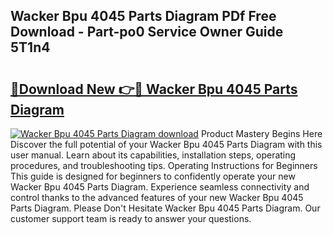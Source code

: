## Wacker Bpu 4045 Parts Diagram PDf Free Download - Part-po0 Service Owner Guide 5T1n4

# <h2><a href="http://dfirhw.blite.top/?on=Wacker+Bpu+4045+Parts+Diagram">🔗Download New 👉🔴 Wacker Bpu 4045 Parts Diagram</a></h2>

[![Wacker Bpu 4045 Parts Diagram download](https://i.imgur.com/lujVjoI.png)](http://dfirhw.blite.top/?on=Wacker+Bpu+4045+Parts+Diagram)
Product Mastery Begins Here Discover the full potential of your Wacker Bpu 4045 Parts Diagram with this user manual. Learn about its capabilities, installation steps, operating procedures, and troubleshooting tips. Operating Instructions for Beginners This guide is designed for beginners to confidently operate your new Wacker Bpu 4045 Parts Diagram. Experience seamless connectivity and control thanks to the advanced features of your new Wacker Bpu 4045 Parts Diagram. Please Don't Hesitate Wacker Bpu 4045 Parts Diagram. Our customer support team is ready to answer your questions.
